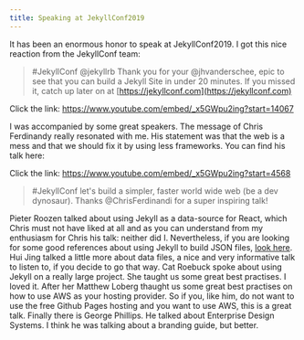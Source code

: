 ```yaml
---
title: Speaking at JekyllConf2019
---
```


It has been an enormous honor to speak at JekyllConf2019. I got this nice reaction from the JekyllConf team:

> #JekyllConf @jekyllrb Thank you for your @jhvanderschee, epic to see that you can build a Jekyll Site in under 20 minutes. If you missed it, catch up later on at [https://jekyllconf.com](https://jekyllconf.com)


Click the link: https://www.youtube.com/embed/_x5GWpu2ing?start=14067

I was accompanied by some great speakers. The message of Chris Ferdinandy really resonated with me. His statement was that the web is a mess and that we should fix it by using less frameworks. You can find his talk here:

Click the link: https://www.youtube.com/embed/_x5GWpu2ing?start=4568

> #JekyllConf let's build a simpler, faster world wide web (be a dev dynosaur). Thanks @ChrisFerdinandi for a super inspiring talk!

Pieter Roozen talked about using Jekyll as a data-source for React, which Chris must not have liked at all and as you can understand from my enthusiasm for Chris his talk: neither did I. Nevertheless, if you are looking for some good references about using Jekyll to build JSON files, [look here](https://learn.cloudcannon.com/jekyll/output-json/). Hui Jing talked a little more about data files, a nice and very informative talk to listen to, if you decide to go that way. Cat Roebuck spoke about using Jekyll on a really large project. She taught us some great best practises. I loved it. After her Matthew Loberg thaught us some great best practises on how to use AWS as your hosting provider. So if you, like him, do not want to use the free Github Pages hosting and you want to use AWS, this is a great talk. Finally there is George Phillips. He talked about Enterprise Design Systems. I think he was talking about a branding guide, but better.

